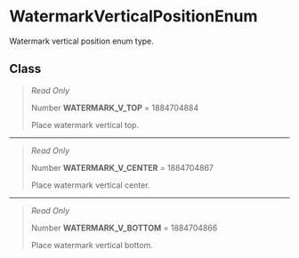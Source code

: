 # WatermarkVerticalPositionEnum
Watermark vertical position enum type.

## Class
> *Read Only* 
> 
> Number **WATERMARK_V_TOP** = 1884704884
> 
> Place watermark vertical top.
*** 
> *Read Only* 
> 
> Number **WATERMARK_V_CENTER** = 1884704867
> 
> Place watermark vertical center.
*** 
> *Read Only* 
> 
> Number **WATERMARK_V_BOTTOM** = 1884704866
> 
> Place watermark vertical bottom.

